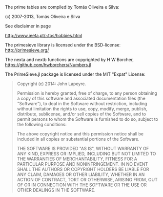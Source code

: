 The prime tables are compiled by Tomás Oliveira e Silva:

(c) 2007-2013, Tomás Oliveira e Silva

See disclaimer in page

http://www.ieeta.pt/~tos/hobbies.html

The primesieve library is licensed under the BSD-license:
http://primesieve.org/

The nexta and nextb functions are copyrighted by H W Borcher,
https://github.com/hwborchers/Numbers.jl

The PrimeSieve.jl package is licensed under the MIT "Expat" License:

> Copyright (c) 2014: John Lapeyre.
>
> Permission is hereby granted, free of charge, to any person obtaining
> a copy of this software and associated documentation files (the
> "Software"), to deal in the Software without restriction, including
> without limitation the rights to use, copy, modify, merge, publish,
> distribute, sublicense, and/or sell copies of the Software, and to
> permit persons to whom the Software is furnished to do so, subject to
> the following conditions:
>
> The above copyright notice and this permission notice shall be
> included in all copies or substantial portions of the Software.
>
> THE SOFTWARE IS PROVIDED "AS IS", WITHOUT WARRANTY OF ANY KIND,
> EXPRESS OR IMPLIED, INCLUDING BUT NOT LIMITED TO THE WARRANTIES OF
> MERCHANTABILITY, FITNESS FOR A PARTICULAR PURPOSE AND NONINFRINGEMENT.
> IN NO EVENT SHALL THE AUTHORS OR COPYRIGHT HOLDERS BE LIABLE FOR ANY
> CLAIM, DAMAGES OR OTHER LIABILITY, WHETHER IN AN ACTION OF CONTRACT,
> TORT OR OTHERWISE, ARISING FROM, OUT OF OR IN CONNECTION WITH THE
> SOFTWARE OR THE USE OR OTHER DEALINGS IN THE SOFTWARE.

